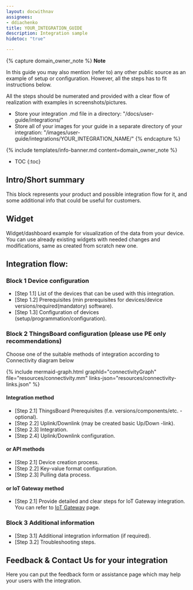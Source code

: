 ```yaml
---
layout: docwithnav
assignees:
- ddiachenko
title: YOUR_INTEGRATION_GUIDE
description: Integration sample
hidetoc: "true"

---
```


{% capture domain_owner_note %}
**Note**

In this guide you may also mention (refer to) any other public source as an example of setup or configuration. However, all the steps has to fit instructions below.

All the steps should be numerated and provided with a clear flow of realization with examples in screenshots/pictures.

* Store your integration .md file in a directory: "/docs/user-guide/integrations/"
* Store all of your images for your guide in a separate directory of your integration: "/images/user-guide/integrations/YOUR_INTEGRATION_NAME/"
{% endcapture %}

{% include templates/info-banner.md content=domain_owner_note %}

* TOC 
{:toc}

## Intro/Short summary

This block represents your product and possible integration flow for it, and some additional info that could be useful for customers.

## Widget

Widget/dashboard example for visualization of the data from your device. You can use already existing widgets with needed changes and modifications, same as created from scratch new one.

## Integration flow:

### Block 1 Device configuration

* [Step 1.1] List of the devices that can be used with this integration.
* [Step 1.2] Prerequisites (min prerequisites for devices/device versions/required(mandatory) software).
* [Step 1.3] Configuration of devices (setup/programmation/configuration).

### Block 2 ThingsBoard configuration (please use PE only recommendations)

Choose one of the suitable methods of integration according to Connectivity diagram below

{% include mermaid-graph.html
graphId="connectivityGraph"
file="resources/connectivity.mm"
links-json="resources/connectivity-links.json" %}

#### Integration method

* [Step 2.1] ThingsBoard Prerequisites (f.e. versions/components/etc. - optional).
* [Step 2.2] Uplink/Downlink (may be created basic Up/Down -link).
* [Step 2.3] Integration.
* [Step 2.4] Uplink/Downlink configuration.

#### or API methods

* [Step 2.1] Device creation process.
* [Step 2.2] Key-value format configuration.
* [Step 2.3] Pulling data process.

#### or IoT Gateway method

* [Step 2.1] Provide detailed and clear steps for IoT Gateway integration. You can refer to [IoT Gateway](https://thingsboard.io/docs/iot-gateway/getting-started) page.

### Block 3 Additional information

* [Step 3.1] Additional integration information (if required).
* [Step 3.2] Troubleshooting steps.

## Feedback & Contact Us for your integration

Here you can put the feedback form or assistance page which may help your users with the integration.